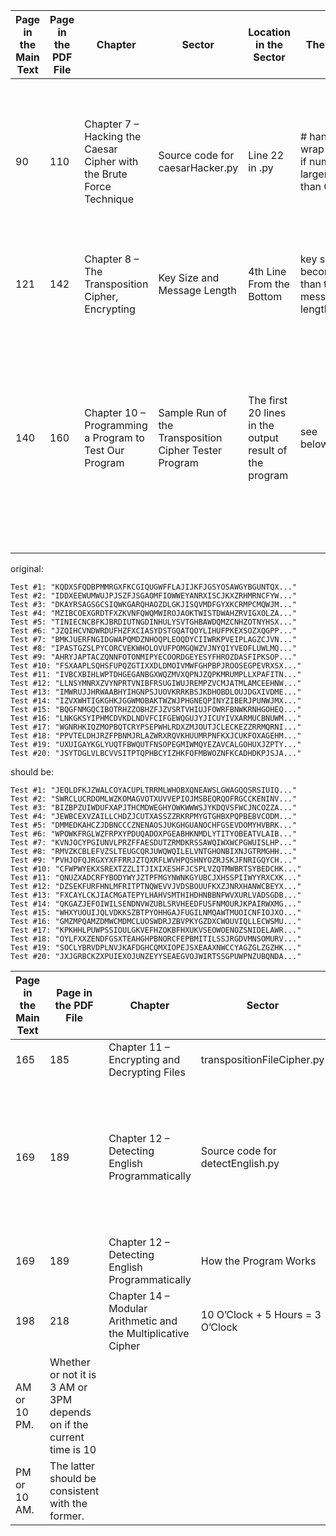 |Page in the Main Text|Page in the PDF File|Chapter|Sector|Location in the Sector|The Original|Should be|Comments|
|-|-|-|-|-|-|-|-|
|90|110|Chapter 7 – Hacking the Caesar Cipher with the Brute Force Technique|Source code for caesarHacker.py|Line 22 in .py|# handle the wrap-around if num is 26 or larger or less than 0|# handle the wrap-around if num is less than 0|When decrypting, the number to wrap-around can only be less than 0 since it is always doing a subtraction to decrypt|
|121|142|Chapter 8 – The Transposition Cipher, Encrypting|Key Size and Message Length|4th Line From the Bottom|key size becomes more than twice the message length|key size becomes more than half the message length|
|140|160|Chapter 10 – Programming a Program to Test Our Program|Sample Run of the Transposition Cipher Tester Program|The first 20 lines in the output result of the program|see below(original)|see below(should be)|Since the seed is set to be 42, the output should be all the same whenever you run it, the first message being identical with that in P152(main text or P172 in pdf file)|

original:
```
Test #1: "KQDXSFQDBPMMRGXFKCGIQUGWFFLAJIJKFJGSYOSAWGYBGUNTQX..."
Test #2: "IDDXEEWUMWUJPJSZFJSGAOMFIOWWEYANRXISCJKXZRHMRNCFYW..."
Test #3: "DKAYRSAGSGCSIQWKGARQHAOZDLGKJISQVMDFGYXKCRMPCMQWJM..."
Test #4: "MZIBCOEXGRDTFXZKVNFQWQMWIROJAOKTWISTDWAHZRVIGXOLZA..."
Test #5: "TINIECNCBFKJBRDIUTNGDINHULYSVTGHBAWDQMZCNHZOTNYHSX..."
Test #6: "JZQIHCVNDWRDUFHZFXCIASYDSTGQATQOYLIHUFPKEXSOZXQGPP..."
Test #7: "BMKJUERFNGIDGWAPQMDZNHOQPLEOQDYCIIWRKPVEIPLAGZCJVN..."
Test #8: "IPASTGZSLPYCORCVEKWHOLOVUFPOMGQWZVJNYQIYVEOFLUWLMQ..."
Test #9: "AHRYJAPTACZQNNFOTONMIPYECOORDGEYESYFHROZDASFIPKSOP..."
Test #10: "FSXAAPLSQHSFUPQZGTIXXDLDMOIVMWFGHPBPJROOSEGPEVRXSX..."
Test #11: "IVBCXBIHLWPTDHGEGANBGXWQZMVXQPNJZQPKMRUMPLLXPAFITN..."
Test #12: "LLNSYMNRXZVYNPRTVNIBFRSUGIWUJREMPZVCMJATMLAMCEEHNW..."
Test #13: "IMWRUJJHRWAABHYIHGNPSJUOVKRRKBSJKDHOBDLOUJDGXIVDME..."
Test #14: "IZVXWHTIGKGHKJGGWMOBAKTWZWJPHGNEQPINYZIBERJPUNWJMX..."
Test #15: "BQGFNMGQCIBOTRHZZOBHZFJZVSRTVHIUJFOWRFBNWKRNHGOHEQ..."
Test #16: "LNKGKSYIPHMCDVKDLNDVFCIFGEWQGUJYJICUYIVXARMUCBNUWM..."
Test #17: "WGNRHKIQZMOPBQTCRYPSEPWHLRDXZMJOUTJCLECKEZZRRMQRNI..."
Test #18: "PPVTELDHJRZFPBNMJRLAZWRXRQVKHUUMRPNFKXJCUKFOXAGEHM..."
Test #19: "UXUIGAYKGLYUQTFBWQUTFNSOPEGMIWMQYEZAVCALGOHUXJZPTY..."
Test #20: "JSYTDGLVLBCVVSITPTQPHBCYIZHKFOFMBWOZNFKCADHDKPJSJA..."
```

should be:
```
Test #1: "JEQLDFKJZWALCOYACUPLTRRMLWHOBXQNEAWSLGWAGQQSRSIUIQ..."
Test #2: "SWRCLUCRDOMLWZKOMAGVOTXUVVEPIOJMSBEQRQOFRGCCKENINV..."
Test #3: "BIZBPZUIWDUFXAPJTHCMDWEGHYOWKWWWSJYKDQVSFWCJNCOZZA..."
Test #4: "JEWBCEXVZAILLCHDZJCUTXASSZZRKRPMYGTGHBXPQPBEBVCODM..."
Test #5: "DMMEDKAHCZJDBNCCCZNENAOSJUKGHGUANOCHFGSEVDOMYHVBRK..."
Test #6: "WPOWKFRGLWZFRPXYPDUQADOXPGEABHKNMDLYTITYOBEATVLAIB..."
Test #7: "KVNJOCYPGIUNVLPRZFFAESDUTZRMDKRSSAWQIWXWCPGWUISLHP..."
Test #8: "RMVZKCBLEFVZSLTEUGCQRJUWQWQILELVNTGHONBIXNJGTRMGHH..."
Test #9: "PVHJOFQJRGXYXFFRRJZTQXRFLWVHPQSHNYOZRJSKJFNRIGQYCH..."
Test #10: "CFWPWYEKXSREXTZZLITJIXIXESHFJCSPLVZQTMWBRTSYBEDCHK..."
Test #11: "QNUZXADCRFYBODYWYJZTPFMGYNWNKGYUBCJXHSSPIIWYYRXCXK..."
Test #12: "DZSEKFURFHNLMFRITPTNQWEVVJVDSBOUUFKXZJNRXHANWCBEYX..."
Test #13: "FXCAYLCKJIACMGATEPYLHAHVSMTHIHDHNBBNFWVXURLVADSGDB..."
Test #14: "QKGAZJEFOIWILSENDNVWZUBLSRVHEEDFUSFNMOURJKPAIRWXMG..."
Test #15: "WHXYUOUIJQLVDKKSZBTPYOHHGAJFUGILNMQAWTMUOICNFIOJXO..."
Test #16: "GMZMPQAMZDMWCMDMCLUOSWDRJZBVPKYGZDXCWOUVIQLLECWSMU..."
Test #17: "KPKHHLPUWPSSIOULGKVEFHZOKBFHXUKVSEOWOENOZSNIDELAWR..."
Test #18: "OYLFXXZENDFGSXTEAHGHPBNORCFEPBMITILSSJRGDVMNSOMURV..."
Test #19: "SOCLYBRVDPLNVJKAFDGHCQMXIOPEJSXEAAXNWCCYAGZGLZGZHK..."
Test #20: "JXJGRBCKZXPUIEXOJUNZEYYSEAEGVOJWIRTSSGPUWPNZUBQNDA..."
```

|Page in the Main Text|Page in the PDF File|Chapter|Sector|Location in the Sector|The Original|Should be|Comments|
|-|-|-|-|-|-|-|-|
|165|185|Chapter 11 – Encrypting and Decrypting Files|transpositionFileCipher.py|Line 51 in codes|If transpositionCipherFile.py is run|If transpositionFileCipher.py is run|
|169|189|Chapter 12 – Detecting English Programmatically|Source code for detectEnglish.py|Line 5, 6 in codes|ommitted|ommitted|This is a print/display error. When copied and pasted, the words are one space from # but when viewed, it is obviously larger|
|169|189|Chapter 12 – Detecting English Programmatically|How the Program Works|Line 5, 6 in codes|ommitted|ommitted|ibid|
|198|218|Chapter 14 – Modular Arithmetic and the Multiplicative Cipher|10 O’Clock + 5 Hours = 3 O’Clock|Line 5 to 6|Whether or not it is 3 AM or 3PM depends on if the current time is 10
AM or 10 PM.|Whether or not it is 3 AM or 3PM depends on if the current time is 10
PM or 10 AM.|The latter should be consistent with the former.|